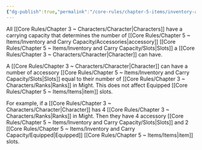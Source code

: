 ```yaml
---
{"dg-publish":true,"permalink":"/core-rules/chapter-5-items/inventory-and-carry-capacity/carrying-capacity/"}
---
```


All [[Core Rules/Chapter 3 ~ Characters/Character\|Characters]] have a carrying capacity that determines the number of [[Core Rules/Chapter 5 ~ Items/Inventory and Carry Capacity/Accessories\|accessory]] [[Core Rules/Chapter 5 ~ Items/Inventory and Carry Capacity/Slots\|Slots]] a [[Core Rules/Chapter 3 ~ Characters/Character\|Character]] can have.

A [[Core Rules/Chapter 3 ~ Characters/Character\|Character]] can have a number of accessory [[Core Rules/Chapter 5 ~ Items/Inventory and Carry Capacity/Slots\|Slots]] equal to their number of [[Core Rules/Chapter 3 ~ Characters/Ranks\|Ranks]] in Might. This does not affect Equipped [[Core Rules/Chapter 5 ~ Items/Items\|item]] slots.

For example, if a [[Core Rules/Chapter 3 ~ Characters/Character\|Character]] has 4 [[Core Rules/Chapter 3 ~ Characters/Ranks\|Ranks]] in Might. Then they have 4 accessory [[Core Rules/Chapter 5 ~ Items/Inventory and Carry Capacity/Slots\|Slots]] and 2 [[Core Rules/Chapter 5 ~ Items/Inventory and Carry Capacity/Equipped\|Equipped]] [[Core Rules/Chapter 5 ~ Items/Items\|item]] slots.

